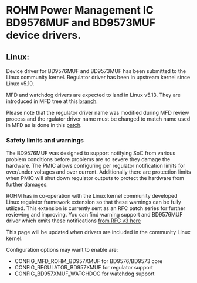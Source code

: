 # ROHM Power Management IC BD9576MUF and BD9573MUF device drivers.

## Linux:

Device driver for BD9576MUF and BD9573MUF has been submitted to the Linux community kernel.
Regulator driver has been in upstream kernel since Linux v5.10.

MFD and watchdog drivers are expected to land in Linux v5.13. They are introduced in MFD tree at this [branch](https://git.kernel.org/pub/scm/linux/kernel/git/lee/mfd.git/log/?h=ib-mfd-watchdog-5.13).

Please note that the regulator driver name was modified during MFD review process and the rgulator driver name must be changed to match name used in MFD as is done in this [patch](https://lore.kernel.org/lkml/9fd467d447cd2e002fa218a065cd0674614b435f.1615454845.git.matti.vaittinen@fi.rohmeurope.com/). 

### Safety limits and warnings
The BD9576MUF was designed to support notifying SoC from various problem conditions before problems are so severe they damage the hardware.
The PMIC allows configuring per regulator notification limits for over/under voltages and over current. Additionally there are protection
limits when PMIC will shut down regulator outputs to protect the hardware from further damages.

ROHM has in co-operation with the Linux kernel community developed Linux regulator framework extension so that these warnings can be fully utilized.
This extension is currently sent as an RFC patch series for further reviewing and improving. You can find warning support and BD9576MUF driver which
emits these notifications [from RFC v3 here](https://lore.kernel.org/lkml/cover.1615454845.git.matti.vaittinen@fi.rohmeurope.com/)

This page will be updated when drivers are included in the community Linux kernel.

Configuration options may want to enable are:
* CONFIG_MFD_ROHM_BD957XMUF for BD9576/BD9573 core
* CONFIG_REGULATOR_BD957XMUF for regulator support
* CONFIG_BD957XMUF_WATCHDOG for watchdog support

